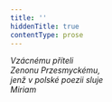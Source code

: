 ```yaml
---
title: ''
hiddenTitle: true
contentType: prose
---
```


_Vzácnému příteli  
Zenonu Przesmyckému,  
jenž v polské poezii sluje  
Miriam_
